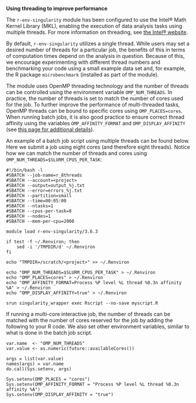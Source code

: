**Using threading to improve performance**

The `r-env-singularity` module has been configured to use the Intel® Math Kernel Library (MKL), enabling the execution of data analysis tasks using multiple threads. For more information on threading, see [the Intel® website](https://software.intel.com/content/www/us/en/develop/documentation/mkl-linux-developer-guide/top/managing-performance-and-memory/improving-performance-with-threading.html). 

By default, `r-env-singularity` utilizes a single thread. While users may set a desired number of threads for a particular job, the benefits of this in terms of computation times depend on the analysis in question. Because of this, we encourage experimenting with different thread numbers and benchmarking your code using a small example data set and, for example, the R package `microbenchmark` (installed as part of the module).

The module uses OpenMP threading technology and the number of threads can be controlled using the environment variable `OMP_NUM_THREADS`. In practice, the number of threads is set to match the number of cores used for the job. To further improve the performance of multi-threaded tasks, OpenMP threads can be bound to specific cores using `OMP_PLACES=cores`. When running batch jobs, it is also good practice to ensure correct thread affinity using the variables `OMP_AFFINITY_FORMAT` and `OMP_DISPLAY_AFFINITY` (see [this page for additional details](https://docs.csc.fi/computing/running/performance-checklist/#hybrid-parallelization-in-mahti)). 

An example of a batch job script using multiple threads can be found below. Here we submit a job using eight cores (and therefore eight threads). Notice how we can match the number of threads and cores using `OMP_NUM_THREADS=$SLURM_CPUS_PER_TASK`:

```
#!/bin/bash -l
#SBATCH --job-name=r_8threads
#SBATCH --account=<project>
#SBATCH --output=output_%j.txt
#SBATCH --error=errors_%j.txt
#SBATCH --partition=small
#SBATCH --time=00:05:00
#SBATCH --ntasks=1
#SBATCH --cpus-per-task=8
#SBATCH --nodes=1
#SBATCH --mem-per-cpu=2000

module load r-env-singularity/3.6.3

if test -f ~/.Renviron; then
    sed -i '/TMPDIR/d' ~/.Renviron
fi

echo "TMPDIR=/scratch/<project>" >> ~/.Renviron

echo "OMP_NUM_THREADS=$SLURM_CPUS_PER_TASK" > ~/.Renviron
echo "OMP_PLACES=cores" > ~/.Renviron
echo "OMP_AFFINITY_FORMAT=Process %P level %L thread %0.3n affinity %A" > ~/.Renviron
echo "OMP_DISPLAY_AFFINITY=true" > ~/.Renviron

srun singularity_wrapper exec Rscript --no-save myscript.R
```

If running a multi-core interactive job, the number of threads can be matched with the number of cores reserved for the job by adding the following to your R code. We also set other environment variables, similar to what is done in the batch job script.

```
var.name  <- "OMP_NUM_THREADS"
var.value <- as.numeric(future::availableCores())

args = list(var.value)
names(args) = var.name
do.call(Sys.setenv, args)

Sys.setenv(OMP_PLACES = "cores")
Sys.setenv(OMP_AFFINITY_FORMAT = "Process %P level %L thread %0.3n affinity %A")
Sys.setenv(OMP_DISPLAY_AFFINITY = "true")
```
